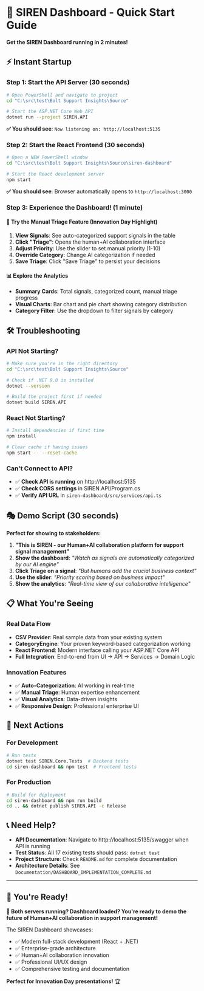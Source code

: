 # 🚀 SIREN Dashboard - Quick Start Guide

**Get the SIREN Dashboard running in 2 minutes!**

## ⚡ **Instant Startup**

### **Step 1: Start the API Server** (30 seconds)
```bash
# Open PowerShell and navigate to project
cd "C:\src\test\Bolt Support Insights\Source"

# Start the ASP.NET Core Web API
dotnet run --project SIREN.API
```

**✅ You should see**: `Now listening on: http://localhost:5135`

### **Step 2: Start the React Frontend** (30 seconds)
```bash
# Open a NEW PowerShell window
cd "C:\src\test\Bolt Support Insights\Source\siren-dashboard"

# Start the React development server
npm start
```

**✅ You should see**: Browser automatically opens to `http://localhost:3000`

### **Step 3: Experience the Dashboard!** (1 minute)

#### **🎯 Try the Manual Triage Feature (Innovation Day Highlight)**
1. **View Signals**: See auto-categorized support signals in the table
2. **Click "Triage"**: Opens the human+AI collaboration interface
3. **Adjust Priority**: Use the slider to set manual priority (1-10)
4. **Override Category**: Change AI categorization if needed
5. **Save Triage**: Click "Save Triage" to persist your decisions

#### **📊 Explore the Analytics**
- **Summary Cards**: Total signals, categorized count, manual triage progress
- **Visual Charts**: Bar chart and pie chart showing category distribution
- **Category Filter**: Use the dropdown to filter signals by category

## 🛠️ **Troubleshooting**

### **API Not Starting?**
```bash
# Make sure you're in the right directory
cd "C:\src\test\Bolt Support Insights\Source"

# Check if .NET 9.0 is installed
dotnet --version

# Build the project first if needed
dotnet build SIREN.API
```

### **React Not Starting?**
```bash
# Install dependencies if first time
npm install

# Clear cache if having issues
npm start -- --reset-cache
```

### **Can't Connect to API?**
- ✅ **Check API is running** on http://localhost:5135
- ✅ **Check CORS settings** in SIREN.API/Program.cs
- ✅ **Verify API URL** in `siren-dashboard/src/services/api.ts`

## 🎭 **Demo Script (30 seconds)**

**Perfect for showing to stakeholders:**

1. **"This is SIREN - our Human+AI collaboration platform for support signal management"**
2. **Show the dashboard**: *"Watch as signals are automatically categorized by our AI engine"*
3. **Click Triage on a signal**: *"But humans add the crucial business context"*
4. **Use the slider**: *"Priority scoring based on business impact"*
5. **Show the analytics**: *"Real-time view of our collaborative intelligence"*

## 📋 **What You're Seeing**

### **Real Data Flow**
- **CSV Provider**: Real sample data from your existing system
- **CategoryEngine**: Your proven keyword-based categorization working
- **React Frontend**: Modern interface calling your ASP.NET Core API
- **Full Integration**: End-to-end from UI → API → Services → Domain Logic

### **Innovation Features**
- ✅ **Auto-Categorization**: AI working in real-time
- ✅ **Manual Triage**: Human expertise enhancement
- ✅ **Visual Analytics**: Data-driven insights
- ✅ **Responsive Design**: Professional enterprise UI

## 🔄 **Next Actions**

### **For Development**
```bash
# Run tests
dotnet test SIREN.Core.Tests  # Backend tests
cd siren-dashboard && npm test  # Frontend tests
```

### **For Production**
```bash
# Build for deployment
cd siren-dashboard && npm run build
cd .. && dotnet publish SIREN.API -c Release
```

## 📞 **Need Help?**

- **API Documentation**: Navigate to http://localhost:5135/swagger when API is running
- **Test Status**: All 17 existing tests should pass: `dotnet test`
- **Project Structure**: Check `README.md` for complete documentation
- **Architecture Details**: See `Documentation/DASHBOARD_IMPLEMENTATION_COMPLETE.md`

---

## 🎉 **You're Ready!**

**🚀 Both servers running? Dashboard loaded? You're ready to demo the future of Human+AI collaboration in support management!**

The SIREN Dashboard showcases:
- ✅ Modern full-stack development (React + .NET)
- ✅ Enterprise-grade architecture
- ✅ Human+AI collaboration innovation
- ✅ Professional UI/UX design
- ✅ Comprehensive testing and documentation

**Perfect for Innovation Day presentations!** 🏆

